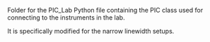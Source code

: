 Folder for the PIC_Lab Python file containing the PIC class used for connecting to the instruments in the lab.

It is specifically modified for the narrow linewidth setups. 
